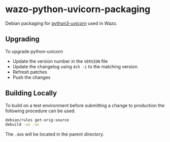 # wazo-python-uvicorn-packaging

Debian packaging for [python3-uvicorn](https://github.com/encode/uvicorn/) used in Wazo.

## Upgrading

To upgrade python-uvicorn

* Update the version number in the `VERSION` file
* Update the changelog using `dch -i` to the matching version
* Refresh patches
* Push the changes

## Building Locally

To build on a test environment before submitting a change to production the following procedure can be used.

```sh
debian/rules get-orig-source
debuild -us -uc
```
The `.deb` will be located in the parent directory.
